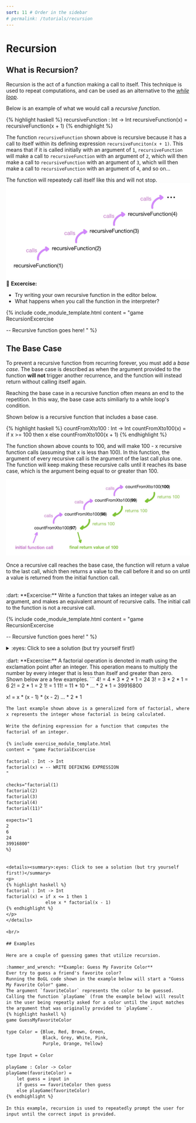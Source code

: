 ```yaml
---
sort: 11 # Order in the sidebar
# permalink: /tutorials/recursion
---
```


# Recursion

## What is Recursion?
Recursion is the act of a function making a call to itself. This technique is used to repeat computations, and can be used as an alternative to the [*while loop*](./loops).

Below is an example of what we would call a *recursive function*.

{% highlight haskell %}
recursiveFunction : Int -> Int
recursiveFunction(x) = recursiveFunction(x + 1) 
{% endhighlight %}

The function `recursiveFunction` shown above is recursive because it has a call to itself within its defining expression `recursiveFunciton(x + 1)`.
This means that if it is called initially with an argument of `1`, `recursiveFunction` will make a call to `recursiveFunction` with an argument of `2`, which will then make a call to `recursiveFunction` with an argument of `3`, which will then make a call to `recursiveFunction` with an argument of `4`, and so on...

The function will repeatedy call itself like this and will not stop.
![recursiveFunction](../imgs/recursion-recursiveFunction.jpg)
:dart: **Excercise:** 
- Try writing your own recursive function in the editor below.  
- What happens when you call the function in the interpreter?

{% include code_module_template.html 
content = "game RecursionExcercise

-- Recursive function goes here!
"
%}


## The Base Case
To prevent a recursive function from recurring forever, you must add a *base case*. The base case is described as when the argument provided to the function **will not** trigger another recurrence, and the function will instead return without calling itself again.

Reaching the base case in a recursive function often means an end to the repetition.
In this way, the base case acts similiarly to a while loop's condition.

Shown below is a recursive function that includes a base case.

{% highlight haskell %}
countFromXto100 : Int -> Int
countFromXto100(x) = if x >= 100 then x
                     else countFromXto100(x + 1) 
{% endhighlight %}

The function shown above counts to 100, and will make 100 - x recursive function calls (assuming that x is less than 100).
In this function, the argument of every recursive call is the argument of the last call plus one.
The function will keep making these recursive calls until it reaches its base case, which is the argument being equal to or greater than 100.

![count from x to 100 example](../imgs/recursion-countfromxto100.jpg)

Once a recursive call reaches the base case, the function will return a value to the last call, which then returns a value to the call before it and so on until a value is returned from the initial function call.

<br/>
:dart: **Excercise:**  
Write a function that takes an integer value as an argument, and makes an equivalent amount of recursive calls.  
The initial call to the function is not a recursive call. 

{% include code_module_template.html 
content = "game RecursionExcercise

-- Recursive function goes here!
"
%}

<details><summary>:eyes: Click to see a solution (but try yourself first!)</summary>
<p>
{% highlight haskell %}
xRecursiveCalls : Int -> Int
xRecursiveCalls(x) = if x == 0 then x
                     else 1 + xRecursiveCalls(x - 1) 
{% endhighlight %}
</p>
</details>

<br/>
:dart: **Excercise:**   
A factorial operation is denoted in math using the exclamation point after an integer. This operation means to multiply the number by every integer that is less than itself and greater than zero. Shown below are a few examples.
```
4! = 4 * 3 * 2 * 1 = 24
3! = 3 * 2 * 1 = 6
2! = 2 * 1 = 2
1! = 1
11! = 11 * 10 * ... * 2 * 1 = 39916800

x! = x * (x - 1) * (x - 2) ... * 2 * 1
```
The last example shown above is a generalized form of factorial, where x represents the integer whose factorial is being calculated. 

Write the defining expression for a function that computes the factorial of an integer.

{% include exercise_module_template.html
content = "game FactorialExcercise

factorial : Int -> Int
factorial(x) = -- WRITE DEFINING EXPRESSION 
"

checks="factorial(1)
factorial(2)
factorial(3)
factorial(4)
factorial(11)"

expects="1
2
6
24
39916800"
%}


<details><summary>:eyes: Click to see a solution (but try yourself first!)</summary>
<p>
{% highlight haskell %}
factorial : Int -> Int
factorial(x) = if x <= 1 then 1
               else x * factorial(x - 1)
{% endhighlight %}
</p>
</details>

<br/>

## Examples

Here are a couple of guessing games that utilize recursion.

:hammer_and_wrench: **Example: Guess My Favorite Color**  
Ever try to guess a friend's favorite color?
Running the BoGL code shown in the example below will start a "Guess My Favorite Color" game.
The argument `favoriteColor` represents the color to be guessed.
Calling the function `playGame` (from the example below) will result in the user being repeatly asked for a color until the input matches the argument that was originally provided to `playGame`.
{% highlight haskell %}
game GuessMyFavoriteColor

type Color = {Blue, Red, Brown, Green,
              Black, Grey, White, Pink,
              Purple, Orange, Yellow}

type Input = Color

playGame : Color -> Color
playGame(favoriteColor) =
    let guess = input in
    if guess == favoriteColor then guess
    else playGame(favoriteColor)
{% endhighlight %}

In this example, recursion is used to repeatedly prompt the user for input until the correct input is provided.
